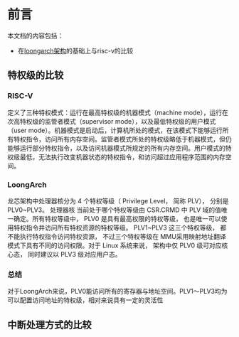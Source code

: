 # 前言
本文档的内容包括：
- 在[loongarch架构](/doc/Loongarch介绍/loongarch架构.md)的基础上与risc-v的比较

## 特权级的比较
### RISC-V  
  定义了三种特权模式：运行在最高特权级的机器模式（machine mode），运行在次高特权级的监管者模式（supervisor mode），以及最低特权级的用户模式（user mode）。机器模式是启动后，计算机所处的模式，在该模式下能够运行所有特权指令，访问所有内存空间。监管者模式所处的特权级略低于机器模式，但仍能够运行部分特权指令，以及访问机器模式所规定的所有内存空间。用户模式的特权级最低，无法执行改变机器状态的特权指令，和访问超过应用程序范围的内存空间。

### LoongArch  
龙芯架构中处理器核分为 4 个特权等级（ Privilege Level， 简称 PLV）， 分别是 PLV0~PLV3。 处理器核
当前处于哪个特权等级由 CSR.CRMD 中 PLV 域的值唯一确定。所有特权等级中， PLV0 是具有最高权限的特权等级， 也是唯一可以使用特权指令并访问所有特权资源的特权等级。 PLV1~PLV3 这三个特权等级， 都不能执行特权指令访问特权资源， 不过三个特权等级在 MMU采用映射地址翻译模式下具有不同的访问权限。对于 Linux 系统来说， 架构中仅 PLV0 级可对应核心态， 同时建议以 PLV3 级对应用户态。

### 总结
对于LoongArch来说，PLV0能访问所有的寄存器与地址空间。PLV1～PLV3均为可以配置访问地址的特权级，相对来说具有一定的灵活性

## 中断处理方式的比较